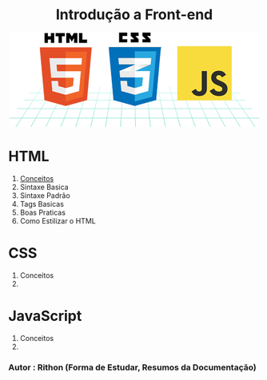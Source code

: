 <h1 align=center>Introdução a Front-end</h1>
<p align="center">
<img src="./Img/html5-css3-javascript.png" alt="Imagem_dos_Icones">
</p>

# HTML 
1. [Conceitos](/Html/1.-Conceitos.md)
2. Sintaxe Basica
3. Sintaxe Padrão
4. Tags Basicas
5. Boas Praticas
6. Como Estilizar o HTML

# CSS
1. Conceitos
2. 

# JavaScript
1. Conceitos
2. 



### Autor : Rithon (Forma de Estudar, Resumos da Documentação)
